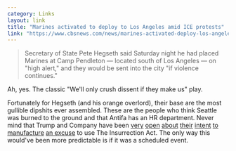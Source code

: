```yaml
---
category: Links
layout: link
title: "Marines activated to deploy to Los Angeles amid ICE protests"
link: "https://www.cbsnews.com/news/marines-activated-deploy-los-angeles-ice-protests/"
---
```


> Secretary of State Pete Hegseth said Saturday night he had placed Marines at
> Camp Pendleton — located south of Los Angeles — on "high alert," and they
> would be sent into the city "if violence continues."

Ah, yes. The classic "We'll only crush dissent if they make us" play.

Fortunately for Hegseth (and his orange overlord), their base are the most
gullible dipshits ever assembled. These are the people who think Seattle was
burned to the ground and that Antifa has an HR department. Never mind that
Trump and Company have been
[very](https://www.cbsnews.com/news/u-s-military-trump-mass-deportation-plan/)
[open](https://www.nytimes.com/2024/08/17/us/politics/trump-2025-insurrection-act.html)
[about](https://www.washingtonpost.com/politics/2024/02/20/trump-mass-deportations-immigration/)
[their](https://www.motherjones.com/politics/2023/11/trump-blitz-immigrantion-round-ups-detainment-stephen-miller/)
[intent](https://www.cbsnews.com/news/stephen-miller-says-trump-administration-actively-looking-at-suspending-habeas-corpus-to-deport-migrants/)
[to](https://newrepublic.com/article/177611/stephen-miller-2023-immigration-lawfare)
[manufacture](https://immigrationforum.org/article/trumps-first-100-days-potential-immigration-actions/)
[an
excuse](https://www.washingtonpost.com/politics/2023/11/05/trump-revenge-second-term/)
to use The Insurrection Act. The only way this would've been more predictable
is if it was a scheduled event.
